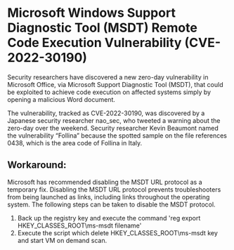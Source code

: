 # Microsoft Windows Support Diagnostic Tool (MSDT) Remote Code Execution Vulnerability (CVE-2022-30190)      
    
Security researchers have discovered a new zero-day vulnerability in Microsoft Office, via Microsoft Support Diagnostic Tool (MSDT), that could be exploited to achieve code execution on affected systems simply by opening a malicious Word document.     
      
The vulnerability, tracked as CVE-2022-30190, was discovered by a Japanese security researcher nao_sec, who tweeted a warning about the zero-day over the weekend. Security researcher Kevin Beaumont named the vulnerability “Follina” because the spotted sample on the file references 0438, which is the area code of Follina in Italy.     
    
## Workaround:  
     
Microsoft has recommended disabling the MSDT URL protocol as a temporary fix. Disabling the MSDT URL protocol prevents troubleshooters from being launched as links, including links throughout the operating system. The following steps can be taken to disable the MSDT protocol.    
      
1. Back up the registry key and execute the command 'reg export HKEY_CLASSES_ROOT\ms-msdt filename'    
2. Execute the script which delete HKEY_CLASSES_ROOT\ms-msdt key and start VM on demand scan.